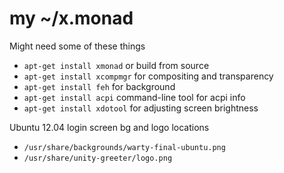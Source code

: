 # my ~/x.monad

Might need some of these things
* `apt-get install xmonad` or build from source
* `apt-get install xcompmgr` for compositing and transparency
* `apt-get install feh` for background
* `apt-get install acpi` command-line tool for acpi info
* `apt-get install xdotool` for adjusting screen brightness

Ubuntu 12.04 login screen bg and logo locations
 * `/usr/share/backgrounds/warty-final-ubuntu.png`
 * `/usr/share/unity-greeter/logo.png`
